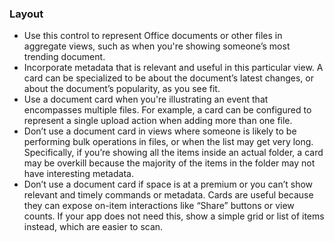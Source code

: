 ### Layout

- Use this control to represent Office documents or other files in aggregate views, such as when you're showing someone’s most trending document.
- Incorporate metadata that is relevant and useful in this particular view. A card can be specialized to be about the document’s latest changes, or about the document’s popularity, as you see fit.
- Use a document card when you're illustrating an event that encompasses multiple files. For example, a card can be configured to represent a single upload action when adding more than one file.
- Don’t use a document card in views where someone is likely to be performing bulk operations in files, or when the list may get very long. Specifically, if you’re showing all the items inside an actual folder, a card may be overkill because the majority of the items in the folder may not have interesting metadata.
- Don’t use a document card if space is at a premium or you can’t show relevant and timely commands or metadata. Cards are useful because they can expose on-item interactions like “Share” buttons or view counts. If your app does not need this, show a simple grid or list of items instead, which are easier to scan.

